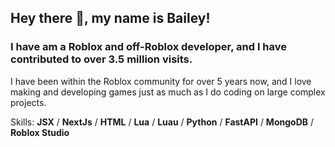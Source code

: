 ## Hey there 👋, my name is Bailey!
### I have am a Roblox and off-Roblox developer, and I have contributed to over 3.5 million visits.

I have been within the Roblox community for over 5 years now, and I love making and developing games just as much as I do coding on large complex projects. 

Skills: **JSX** / **NextJs** / **HTML** / **Lua** / **Luau** / **Python** / **FastAPI** / **MongoDB** / **Roblox Studio**
